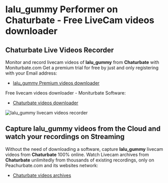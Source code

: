 # lalu_gummy Performer on Chaturbate - Free LiveCam videos downloader

## Chaturbate Live Videos Recorder

Monitor and record livecam videos of **lalu_gummy** from **Chaturbate** with Moniturbate.com
Get a premium trial for free by just and only registering with your Email address:
* [lalu_gummy Premium videos downloader](https://moniturbate.com/request-demo-licence-key.html)

Free livecam videos downloader - Moniturbate Software:
* [Chaturbate videos downloader](https://moniturbate.com/moniturbate-download-software.html)

![lalu_gummy livecam videos recorder](https://peachurnet.com/templates/moniturbate-software.png)


## Capture lalu_gummy videos from the Cloud and watch your recordings on Streaming

Without the need of downloading a software, capture **lalu_gummy** livecam videos from **Chaturbate** 100% online.
Watch Livecam archives from **Chaturbate** unlimitedly from thousands of existing recordings, only on Peachurbate.com and its websites network:
* [Chaturbate videos archives](https://peachurnet.com/)